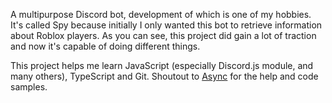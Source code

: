 A multipurpose Discord bot, development of which is one of my hobbies.
It's called Spy because initially I only wanted this bot to retrieve information about Roblox players. As you can see, this project did gain a lot of traction and now it's capable of doing different things.

This project helps me learn JavaScript (especially Discord.js module, and many others), TypeScript and Git.
Shoutout to [Async](https://github.com/AstroHWeston) for the help and code samples.
